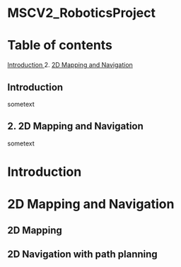 # MSCV2_RoboticsProject


# Table of contents
[ Introduction ](#introduction)
2. [ 2D Mapping and Navigation ](#2DMappingAndNavigation)


<a name="introduction"></a>
## Introduction

sometext

<a name="2DMappingAndNavigation"></a>
## 2. 2D Mapping and Navigation

sometext


# Introduction


# 2D Mapping and Navigation


## 2D Mapping


## 2D Navigation with path planning







